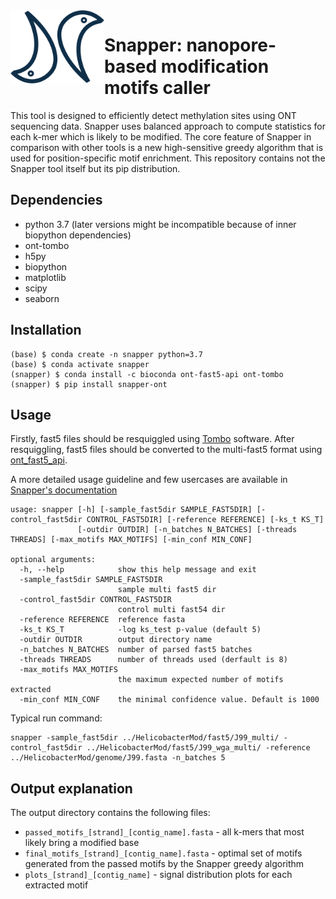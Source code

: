 <img src="logo.png" align="left" width=150> 

# Snapper: nanopore-based modification motifs caller

This tool is designed to efficiently detect methylation sites using ONT sequencing data.
Snapper uses balanced approach to compute statistics for each k-mer which is likely to be modified.
The core feature of Snapper in comparison with other tools is a new high-sensitive greedy algorithm that is used 
for position-specific motif enrichment. This repository contains not the Snapper tool itself but its pip distribution.

## Dependencies
- python 3.7 (later versions might be incompatible because of inner biopython dependencies)
- ont-tombo
- h5py
- biopython
- matplotlib
- scipy
- seaborn

## Installation

```
(base) $ conda create -n snapper python=3.7
(base) $ conda activate snapper
(snapper) $ conda install -c bioconda ont-fast5-api ont-tombo
(snapper) $ pip install snapper-ont
```

## Usage

Firstly, fast5 files should be resquiggled using [Tombo](https://github.com/nanoporetech/tombo) software. 
After resquiggling, fast5 files should be converted to the multi-fast5 format using [ont_fast5_api](https://github.com/nanoporetech/ont_fast5_api).

A more detailed usage guideline and few usercases are available in [Snapper's documentation](https://snapper-tutorial.readthedocs.io/en/latest/index.html)

```
usage: snapper [-h] [-sample_fast5dir SAMPLE_FAST5DIR] [-control_fast5dir CONTROL_FAST5DIR] [-reference REFERENCE] [-ks_t KS_T]
               [-outdir OUTDIR] [-n_batches N_BATCHES] [-threads THREADS] [-max_motifs MAX_MOTIFS] [-min_conf MIN_CONF]

optional arguments:
  -h, --help            show this help message and exit
  -sample_fast5dir SAMPLE_FAST5DIR
                        sample multi fast5 dir
  -control_fast5dir CONTROL_FAST5DIR
                        control multi fast54 dir
  -reference REFERENCE  reference fasta
  -ks_t KS_T            -log ks_test p-value (default 5)
  -outdir OUTDIR        output directory name
  -n_batches N_BATCHES  number of parsed fast5 batches
  -threads THREADS      number of threads used (derfault is 8)
  -max_motifs MAX_MOTIFS
                        the maximum expected number of motifs extracted
  -min_conf MIN_CONF    the minimal confidence value. Default is 1000

```


Typical run command:
```
snapper -sample_fast5dir ../HelicobacterMod/fast5/J99_multi/ -control_fast5dir ../HelicobacterMod/fast5/J99_wga_multi/ -reference ../HelicobacterMod/genome/J99.fasta -n_batches 5
```

## Output explanation

The output directory contains the following files:
- `passed_motifs_[strand]_[contig_name].fasta` - all k-mers that most likely bring a modified base
- `final_motifs_[strand]_[contig_name].fasta` - optimal set of motifs generated from the passed motifs by the Snapper greedy algorithm
- `plots_[strand]_[contig_name]` - signal distribution plots for each extracted motif  

